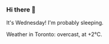 ### Hi there :wave:

It's Wednesday! I'm probably sleeping.

Weather in Toronto: overcast, at +2°C.
